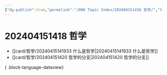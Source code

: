 ```yaml
---
{"dg-publish":true,"permalink":"/000 Topic Index/202404151418 哲学/","tags":["index","哲学"],"noteIcon":"2","created":"2023-08-08T12:54:06+08:00","updated":"2024-10-20T12:43:19+08:00"}
---
```



# 202404151418 哲学

- [[card/哲学/20240415141933 什么是哲学\|20240415141933 什么是哲学]]
- [[card/哲学/202404151420 哲学的分支\|202404151420 哲学的分支]]

{ .block-language-dataview}
